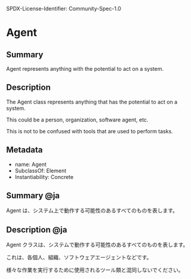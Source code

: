 SPDX-License-Identifier: Community-Spec-1.0

# Agent

## Summary

Agent represents anything with the potential to act on a system.

## Description

The Agent class represents anything that has the potential to act on a system.

This could be a person, organization, software agent, etc.

This is not to be confused with tools that are used to perform tasks.

## Metadata

- name: Agent
- SubclassOf: Element
- Instantiability: Concrete

## Summary @ja

Agent は、システム上で動作する可能性のあるすべてのものを表します。  

## Description @ja

Agent クラスは、システムで動作する可能性のあるすべてのものを表します。  

これは、各個人、組織、ソフトウェアエージェントなどです。  

様々な作業を実行するために使用されるツール類と混同しないでください。  
